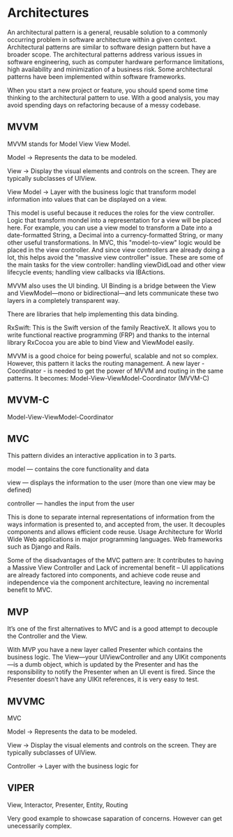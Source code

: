 # Architectures

An architectural pattern is a general, reusable solution to a commonly occurring problem in software architecture within a given context. Architectural patterns are similar to software design pattern but have a broader scope. The architectural patterns address various issues in software engineering, such as computer hardware performance limitations, high availability and minimization of a business risk. Some architectural patterns have been implemented within software frameworks.


When you start a new project or feature, you should spend some time thinking to the architectural pattern to use. With a good analysis, you may avoid spending days on refactoring because of a messy codebase.

## MVVM

MVVM stands for Model View View Model.

Model -> Represents the data to be modeled. 

View -> Display the visual elements and controls on the screen. They are typically subclasses of UIView.

View Model -> Layer with the business logic that transform model information into values that can be displayed on a view. 


This model is useful because it reduces the roles for the view controller. Logic that transform mondel into a representation for a view will be placed here. For example, you can use a view model to transform a Date into a date-formatted String, a Decimal into a currency-formatted String, or many other useful transformations. In MVC, this "model-to-view" logic would be placed in the view controller. And since view controllers are already doing a lot, this helps avoid the "massive view controller" issue. These are some of the main tasks for the view controller: handling viewDidLoad and other view lifecycle events; handling view callbacks via IBActions.

MVVM also uses the UI binding. UI Binding is a bridge between the View and ViewModel—mono or bidirectional—and lets communicate these two layers in a completely transparent way.

There are libraries that help implementing this data binding. 

RxSwift: This is the Swift version of the family ReactiveX. It allows you to write functional reactive programming (FRP) and thanks to the internal library RxCocoa you are able to bind View and ViewModel easily.

MVVM is a good choice for being powerful, scalable and not so complex.  However, this pattern it lacks the routing management.
A new layer - Coordinator - is needed to get the power of MVVM and routing in the same patterns. It becomes: Model-View-ViewModel-Coordinator (MVVM-C)

## MVVM-C

Model-View-ViewModel-Coordinator


## MVC

This pattern divides an interactive application in to 3 parts.

model — contains the core functionality and data

view — displays the information to the user (more than one view may be defined)

controller — handles the input from the user


This is done to separate internal representations of information from the ways information is presented to, and accepted from, the user. It decouples components and allows efficient code reuse.
Usage
Architecture for World Wide Web applications in major programming languages.
Web frameworks such as Django and Rails.

Some of the disadvantages of the MVC pattern are: It contributes to having a Massive View Controller and Lack of incremental benefit – UI applications are already factored into components, and achieve code reuse and independence via the component architecture, leaving no incremental benefit to MVC.

## MVP

It’s one of the first alternatives to MVC and is a good attempt to decouple the Controller and the View.

With MVP you have a new layer called Presenter which contains the business logic. The View—your UIViewController and any UIKit components—is a dumb object, which is updated by the Presenter and has the responsibility to notify the Presenter when an UI event is fired. Since the Presenter doesn’t have any UIKit references, it is very easy to test.


## MVVMC

MVC

Model -> Represents the data to be modeled. 

View -> Display the visual elements and controls on the screen. They are typically subclasses of UIView.

Controller -> Layer with the business logic for 


## VIPER

View, Interactor, Presenter, Entity, Routing

Very good example to showcase saparation of concerns. However can get unecessarily complex. 

